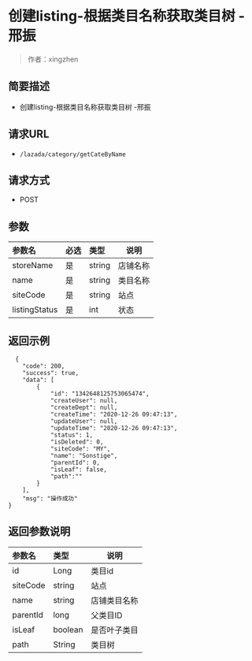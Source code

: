 # 创建listing-根据类目名称获取类目树 -邢振

> 作者：xingzhen

## 简要描述

- 创建listing-根据类目名称获取类目树 -邢振

## 请求URL
- ` /lazada/category/getCateByName `
  
## 请求方式
- POST 

## 参数

|参数名|必选|类型|说明|
|:----    |:---|:----- |-----   |
|storeName |是  |string |店铺名称   |
|name |是  |string |类目名称   |
|siteCode |是  |string |站点   |
|listingStatus |是  |int |状态   |

## 返回示例 

``` 
  {
    "code": 200,
    "success": true,
    "data": [
        {
            "id": "1342648125753065474",
            "createUser": null,
            "createDept": null,
            "createTime": "2020-12-26 09:47:13",
            "updateUser": null,
            "updateTime": "2020-12-26 09:47:13",
            "status": 1,
            "isDeleted": 0,
            "siteCode": "MY",
            "name": "Sonstige",
            "parentId": 0,
            "isLeaf": false,
			"path":""
        }
    ],
    "msg": "操作成功"
}
```

## 返回参数说明 

|参数名|类型|说明|
|:-----  |:-----|-----                           |
|id |Long   |类目id  |
|siteCode |string   |站点  |
|name |string   |店铺类目名称  |
|parentId |long   |父类目ID  |
|isLeaf |boolean   |是否叶子类目  |
|path |String   |类目树  |